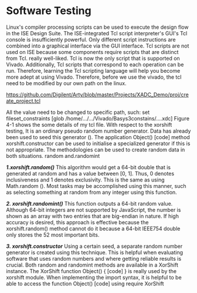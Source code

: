 # Software Testing

Linux's compiler processing scripts can be used to execute the design flow in the ISE Design Suite. The 
ISE-integrated Tcl script interpreter's GUI's Tcl console is insufficiently powerful. Only different script 
instructions are combined into a graphical interface via the GUI interface. Tcl scripts are not used on 
ISE because some components require scripts that are distinct from Tcl. really well-liked. Tcl is now 
the only script that is supported on Vivado. Additionally, Tcl scripts that correspond to each operation 
can be run. Therefore, learning the Tcl scripting language will help you become more adept at using 
Vivado. Therefore, before we use the vivado, the tcl need to be modified by our own path on the linux. 

https://github.com/Digilent/Arty/blob/master/Projects/XADC_Demo/proj/create_project.tcl

All the value need to be changed to specific path, such: set fileset_constraints [glob 
/home/…/…/Vivado/Basys3constains/....xdc] Figure 4-1 shows the some details of my tcl file. With 
respect to the xorshift testing, It is an ordinary pseudo random number generator. Data has already been 
used to seed this generator (). The application Object() [code] method xorshift.constructor can be used 
to initialise a specialized generator if this is not appropriate. The methodologies can be used to create 
random data in both situations. random and.randomint

***1.xorshift.random()***
This algorithm would get a 64-bit double that is generated at random and has a value between [0, 1]. 
Thus, 0 denotes inclusiveness and 1 denotes exclusivity. This is the same as using Math.random ().
Most tasks may be accomplished using this manner, such as selecting something at random from any 
integer using this function.

***2. xorshift.randomint()***
This function outputs a 64-bit random value. Although 64-bit integers are not supported by JavaScript, 
the number is shown as an array with two entries that are big-endian in nature.
If high accuracy is desired, this approach is effective because the xorshift.random() method cannot do 
it because a 64-bit IEEE754 double only stores the 52 most important bits.

***3. xorshift.constructor***
Using a certain seed, a separate random number generator is created using this technique. This is helpful 
when evaluating software that uses random numbers and where getting reliable results is crucial.
Both random and randomint methods are available in a XorShift instance. The XorShift function 
Object() { [code] } is really used by the xorshift module.
When implementing the import syntax, it is helpful to be able to access the function Object() [code] 
using require XorShift
